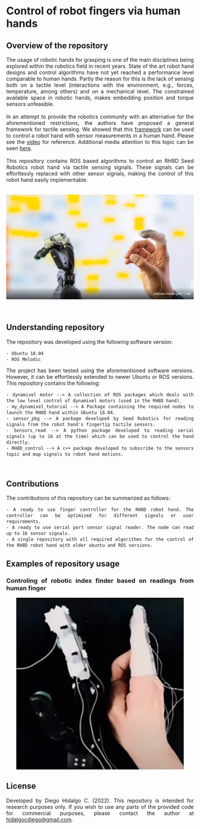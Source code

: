 # Control of robot fingers via human hands

## Overview of the repository
<div align="justify">
The usage of robotic hands for grasping is one of the main disciplines being explored within the robotics field in recent years. State of the art robot hand designs and control algorithms have not yet reached a performance level comparable to human hands. Partly the reason for this is the lack of sensing both on a tactile level (interactions with the environment, e.g., forces, temperature, among others) and on a mechanical level. The constrained available space in robotic hands, makes embedding position and torque sensors unfeasible. 
<br />
<br />
In an attempt to provide the robotics community with an alternative for the aforementioned restrictions, the authors have proposed a general framework for tactile sensing. We showed that this <a href="https://ieeexplore.ieee.org/document/10161344">framework</a> can be used to control a robot hand with sensor measurements in a human hand. Please see the <a href="https://www.youtube.com/watch?v=i43wgx9bT-E">video</a> for reference. Additional media attention to this topic can be seen <a href="https://www.tum.de/en/news-and-events/all-news/press-releases/details/robotik-neue-hautaehnliche-sensoren-passen-fast-immer">here</a>.
<br />
<br />
This repository contains ROS based algorithms to control an RH8D Seed Robotics robot hand via tactile sensing signals. These signals can be effortlessly replaced with other sensor signals, making the control of this robot hand easily implementable.
<br />
<br />
<p align="center">
   <img src="/Visualizations/Human_to_robot_hand.png" width="700" />
</p>
<br />

## Understanding repository

The repository was developed using the following software version:

```
- Ubuntu 18.04
- ROS Melodic
```

The project has been tested using the aforementioned software versions. However, it can be effortlessly extended to newer Ubuntu or ROS versions. This repository contains the following:

```
- dynamixel motor --> A collection of ROS packages which deals with the low level control of dynamixel motors (used in the RH8D hand).
- my_dynamixel_tutorial --> A Package containing the required nodes to launch the RH8D hand within Ubuntu 18.04.
- sensor_pkg --> A package developed by Seed Robotics for reading signals from the robot hand's fingertip tactile sensors.
- Sensors_read --> A python package developed to reading serial signals (up to 16 at the time) which can be used to control the hand directly.
- RH8D_control --> A c++ package developed to subscribe to the sensors topic and map signals to robot hand motions. 
```
<br />

## Contributions

The contributions of this repository can be summarized as follows:

```
- A ready to use finger controller for the RH8D robot hand. The controller can be optimized for different signals or user requirements.
- A ready to use serial port sensor signal reader. The node can read up to 16 sensor signals.
- A single repository with all required algorithms for the control of the RH8D robot hand with older ubuntu and ROS versions.
```

## Examples of repository usage

### Controling of robotic index finder based on readings from human finger

<p align="center">
   <img src="/Visualizations/Hand_telepresence.gif" width="450" />
</p>

## License

Developed by Diego Hidalgo C. (2022). This repository is intended for research purposes only. If you wish to use any parts of the provided code for commercial purposes, please contact the author at hidalgocdiego@gmail.com.
